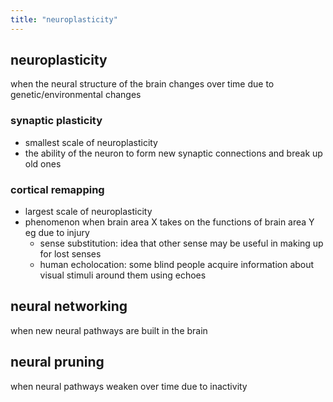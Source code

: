 ```yaml
---
title: "neuroplasticity"
---
```

## neuroplasticity
when the neural structure of the brain changes over time due to genetic/environmental changes
### synaptic plasticity
- smallest scale of neuroplasticity
- the ability of the neuron to form new synaptic connections and break up old ones
### cortical remapping
- largest scale of neuroplasticity
- phenomenon when brain area X takes on the functions of brain area Y eg due to injury
	- sense substitution: idea that other sense may be useful in making up for lost senses
	- human echolocation: some blind people acquire information about visual stimuli around them using echoes
## neural networking
when new neural pathways are built in the brain
## neural pruning
when neural pathways weaken over time due to inactivity
